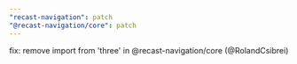 ```yaml
---
"recast-navigation": patch
"@recast-navigation/core": patch
---
```


fix: remove import from 'three' in @recast-navigation/core (@RolandCsibrei)
